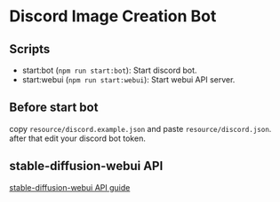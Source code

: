 # Discord Image Creation Bot

## Scripts

* start:bot (`npm run start:bot`): Start discord bot.
* start:webui (`npm run start:webui`): Start webui API server.

## Before start bot

copy `resource/discord.example.json` and paste `resource/discord.json`.   
after that edit your discord bot token.

## stable-diffusion-webui API

[stable-diffusion-webui API guide](https://github.com/AUTOMATIC1111/stable-diffusion-webui/wiki/API)

